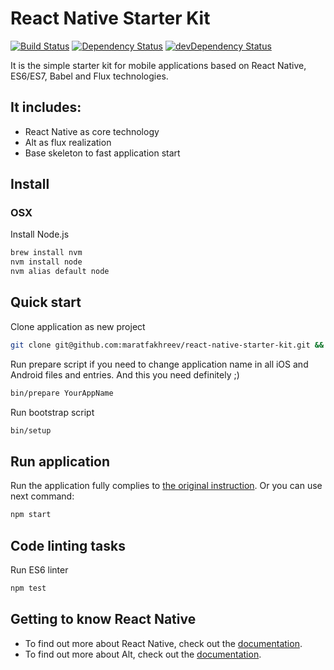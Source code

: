 # React Native Starter Kit

[![Build Status](https://travis-ci.org/maratfakhreev/react-native-starter-kit.svg?branch=master)](https://travis-ci.org/maratfakhreev/react-native-starter-kit)
[![Dependency Status](https://david-dm.org/maratfakhreev/react-native-starter-kit.svg)](https://david-dm.org/maratfakhreev/react-native-starter-kit)
[![devDependency Status](https://david-dm.org/maratfakhreev/react-native-starter-kit/dev-status.svg)](https://david-dm.org/maratfakhreev/react-native-starter-kit#info=devDependencies)

It is the simple starter kit for mobile applications based on React Native, ES6/ES7, Babel and Flux technologies.

## It includes:
* React Native as core technology
* Alt as flux realization
* Base skeleton to fast application start

## Install
### OSX

Install Node.js

```bash
brew install nvm
nvm install node
nvm alias default node
```

## Quick start

Clone application as new project

```bash
git clone git@github.com:maratfakhreev/react-native-starter-kit.git && cd react-native-starter-kit
```

Run prepare script if you need to change application name in all iOS and Android files and entries. And this you need definitely ;)

```bash
bin/prepare YourAppName
```

Run bootstrap script

```bash
bin/setup
```

## Run application

Run the application fully complies to [the original instruction](https://facebook.github.io/react-native/docs/getting-started.html). Or you can use next command:
```bash
npm start
```

## Code linting tasks

Run ES6 linter
```bash
npm test
```

## Getting to know React Native

* To find out more about React Native, check out the [documentation](https://facebook.github.io/react-native/docs/getting-started.html).
* To find out more about Alt, check out the [documentation](http://alt.js.org/docs/).
